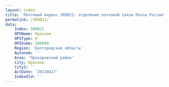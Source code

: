 ```yaml
---
layout: index
title: 'Почтовый индекс 309021: отделение почтовой связи Почты России'
permalink: /309021/
data:
    Index: 309021
    OPSName: Красное
    OPSType: О
    OPSSubm: 309099
    Region: 'Белгородская область'
    Autonom: ''
    Area: 'Прохоровский район'
    City: Красное
    City1: ''
    ActDate: '20110427'
    IndexOld: ''
---
```

